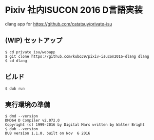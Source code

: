 # Pixiv 社内ISUCON 2016 D言語実装

dlang app for https://github.com/catatsuy/private-isu

## (WIP) セットアップ

```
$ cd private_isu/webapp
$ git clone https://github.com/kubo39/pixiv-isucon2016-dlang dlang
$ cd dlang
```

## ビルド

```console
$ dub run
```

## 実行環境の準備

```console
$ dmd --version
DMD64 D Compiler v2.072.0
Copyright (c) 1999-2016 by Digital Mars written by Walter Bright
$ dub --version
DUB version 1.1.0, built on Nov  6 2016
```
